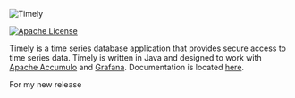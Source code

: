 ![Timely](timely-readme-logo.png)

[![Apache License][li]][ll]

Timely is a time series database application that provides secure access to time series data. Timely is written in Java and designed to work with [Apache Accumulo](http://accumulo.apache.org/) and [Grafana](http://www.grafana.org). Documentation is located [here](https://nationalsecurityagency.github.io/timely/).

[li]: http://img.shields.io/badge/license-ASL-blue.svg
[ll]: https://www.apache.org/licenses/LICENSE-2.0

For my new release
